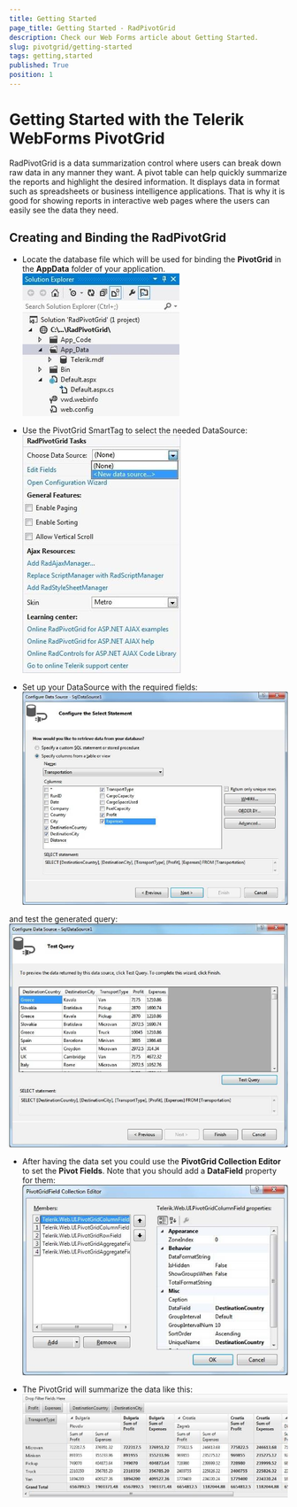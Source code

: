 ```yaml
---
title: Getting Started
page_title: Getting Started - RadPivotGrid
description: Check our Web Forms article about Getting Started.
slug: pivotgrid/getting-started
tags: getting,started
published: True
position: 1
---
```


# Getting Started with the Telerik WebForms PivotGrid



RadPivotGrid is a data summarization control where users can break down raw data in any manner they want. A pivot table can help quickly summarize the reports and highlight the desired information. It displays data in format such as spreadsheets or business intelligence applications. That is why it is good for showing reports in interactive web pages where the users can easily see the data they need.

## Creating and Binding the RadPivotGrid

* Locate the database file which will be used for binding the **PivotGrid** in the **AppData** folder of your application.
![Pivot Grid-Getting Started-Binding 1](images/PivotGrid-GettingStarted-Binding1.jpg "Pivot Grid-Getting Started-Binding 1")

* Use the PivotGrid SmartTag to select the needed DataSource:
![Pivot Grid-Getting Started-Binding-Smart Tag](images/PivotGrid-GettingStarted-Binding-SmartTag.jpg "Pivot Grid-Getting Started-Binding-Smart Tag")

* Set up your DataSource with the required fields:
![Pivot Grid-Getting Started-Binding-SQL 1](images/PivotGrid-GettingStarted-Binding-SQL1.jpg "Pivot Grid-Getting Started-Binding-SQL 1")

and test the generated query:
![Pivot Grid-Getting Started-Binding-SQL 2](images/PivotGrid-GettingStarted-Binding-SQL2.jpg "Pivot Grid-Getting Started-Binding-SQL 2")

* After having the data set you could use the **PivotGrid Collection Editor** to set the **Pivot Fields**. Note that you should add a **DataField** property for them:
![Pivot Grid-Getting Started-Binding-Editor](images/PivotGrid-GettingStarted-Binding-Editor.jpg "Pivot Grid-Getting Started-Binding-Editor")

* The PivotGrid will summarize the data like this:
![Pivot Grid-Getting Started-Binding-Rendering](images/PivotGrid-GettingStarted-Binding-Rendering.jpg "Pivot Grid-Getting Started-Binding-Rendering")
